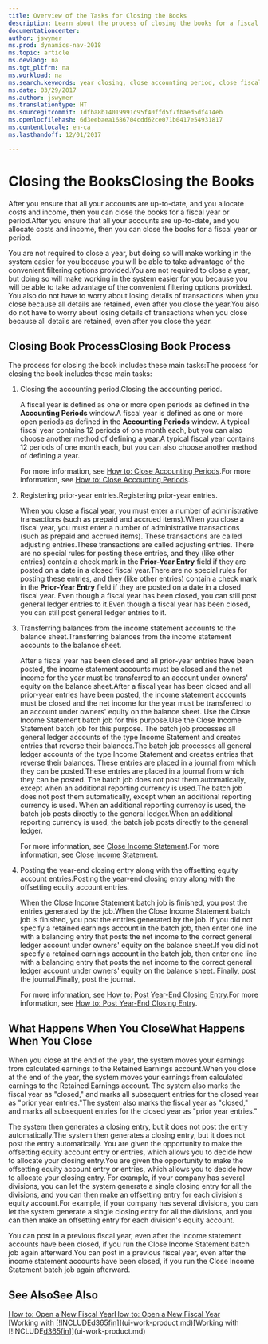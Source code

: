 ```yaml
---
title: Overview of the Tasks for Closing the Books
description: Learn about the process of closing the books for a fiscal year or period, and what happens after you close at the end of a year.
documentationcenter: 
author: jswymer
ms.prod: dynamics-nav-2018
ms.topic: article
ms.devlang: na
ms.tgt_pltfrm: na
ms.workload: na
ms.search.keywords: year closing, close accounting period, close fiscal year, bank account detailed trial balance
ms.date: 03/29/2017
ms.author: jswymer
ms.translationtype: HT
ms.sourcegitcommit: 1dfba8b14019991c95f40ffd5f7fbaed5df414eb
ms.openlocfilehash: 6d3eebaea1686704cdd62ce071b0417e54931817
ms.contentlocale: en-ca
ms.lasthandoff: 12/01/2017

---
```

# <a name="closing-the-books"></a><span data-ttu-id="7e2c9-103">Closing the Books</span><span class="sxs-lookup"><span data-stu-id="7e2c9-103">Closing the Books</span></span>
<span data-ttu-id="7e2c9-104">After you ensure that all your accounts are up-to-date, and you allocate costs and income, then you can close the books for a fiscal year or period.</span><span class="sxs-lookup"><span data-stu-id="7e2c9-104">After you ensure that all your accounts are up-to-date, and you allocate costs and income, then you can close the books for a fiscal year or period.</span></span>

<span data-ttu-id="7e2c9-105">You are not required to close a year, but doing so will make working in the system easier for you because you will be able to take advantage of the convenient filtering options provided.</span><span class="sxs-lookup"><span data-stu-id="7e2c9-105">You are not required to close a year, but doing so will make working in the system easier for you because you will be able to take advantage of the convenient filtering options provided.</span></span> <span data-ttu-id="7e2c9-106">You also do not have to worry about losing details of transactions when you close because all details are retained, even after you close the year.</span><span class="sxs-lookup"><span data-stu-id="7e2c9-106">You also do not have to worry about losing details of transactions when you close because all details are retained, even after you close the year.</span></span>

## <a name="closing-book-process"></a><span data-ttu-id="7e2c9-107">Closing Book Process</span><span class="sxs-lookup"><span data-stu-id="7e2c9-107">Closing Book Process</span></span>
<span data-ttu-id="7e2c9-108">The process for closing the book includes these main tasks:</span><span class="sxs-lookup"><span data-stu-id="7e2c9-108">The process for closing the book includes these main tasks:</span></span>

1. <span data-ttu-id="7e2c9-109">Closing the accounting period.</span><span class="sxs-lookup"><span data-stu-id="7e2c9-109">Closing the accounting period.</span></span>

    <span data-ttu-id="7e2c9-110">A fiscal year is defined as one or more open periods as defined in the **Accounting Periods** window.</span><span class="sxs-lookup"><span data-stu-id="7e2c9-110">A fiscal year is defined as one or more open periods as defined in the **Accounting Periods** window.</span></span> <span data-ttu-id="7e2c9-111">A typical fiscal year contains 12 periods of one month each, but you can also choose another method of defining a year.</span><span class="sxs-lookup"><span data-stu-id="7e2c9-111">A typical fiscal year contains 12 periods of one month each, but you can also choose another method of defining a year.</span></span>

    <span data-ttu-id="7e2c9-112">For more information, see [How to: Close Accounting Periods](year-close-account-periods.md).</span><span class="sxs-lookup"><span data-stu-id="7e2c9-112">For more information, see [How to: Close Accounting Periods](year-close-account-periods.md).</span></span>
2. <span data-ttu-id="7e2c9-113">Registering prior-year entries.</span><span class="sxs-lookup"><span data-stu-id="7e2c9-113">Registering prior-year entries.</span></span>

    <span data-ttu-id="7e2c9-114">When you close a fiscal year, you must enter a number of administrative transactions (such as prepaid and accrued items).</span><span class="sxs-lookup"><span data-stu-id="7e2c9-114">When you close a fiscal year, you must enter a number of administrative transactions (such as prepaid and accrued items).</span></span> <span data-ttu-id="7e2c9-115">These transactions are called adjusting entries.</span><span class="sxs-lookup"><span data-stu-id="7e2c9-115">These transactions are called adjusting entries.</span></span> <span data-ttu-id="7e2c9-116">There are no special rules for posting these entries, and they (like other entries) contain a check mark in the **Prior-Year Entry** field if they are posted on a date in a closed fiscal year.</span><span class="sxs-lookup"><span data-stu-id="7e2c9-116">There are no special rules for posting these entries, and they (like other entries) contain a check mark in the **Prior-Year Entry** field if they are posted on a date in a closed fiscal year.</span></span> <span data-ttu-id="7e2c9-117">Even though a fiscal year has been closed, you can still post general ledger entries to it.</span><span class="sxs-lookup"><span data-stu-id="7e2c9-117">Even though a fiscal year has been closed, you can still post general ledger entries to it.</span></span>
3. <span data-ttu-id="7e2c9-118">Transferring balances from the income statement accounts to the balance sheet.</span><span class="sxs-lookup"><span data-stu-id="7e2c9-118">Transferring balances from the income statement accounts to the balance sheet.</span></span>

    <span data-ttu-id="7e2c9-119">After a fiscal year has been closed and all prior-year entries have been posted, the income statement accounts must be closed and the net income for the year must be transferred to an account under owners' equity on the balance sheet.</span><span class="sxs-lookup"><span data-stu-id="7e2c9-119">After a fiscal year has been closed and all prior-year entries have been posted, the income statement accounts must be closed and the net income for the year must be transferred to an account under owners' equity on the balance sheet.</span></span> <span data-ttu-id="7e2c9-120">Use the Close Income Statement batch job for this purpose.</span><span class="sxs-lookup"><span data-stu-id="7e2c9-120">Use the Close Income Statement batch job for this purpose.</span></span> <span data-ttu-id="7e2c9-121">The batch job processes all general ledger accounts of the type Income Statement and creates entries that reverse their balances.</span><span class="sxs-lookup"><span data-stu-id="7e2c9-121">The batch job processes all general ledger accounts of the type Income Statement and creates entries that reverse their balances.</span></span> <span data-ttu-id="7e2c9-122">These entries are placed in a journal from which they can be posted.</span><span class="sxs-lookup"><span data-stu-id="7e2c9-122">These entries are placed in a journal from which they can be posted.</span></span> <span data-ttu-id="7e2c9-123">The batch job does not post them automatically, except when an additional reporting currency is used.</span><span class="sxs-lookup"><span data-stu-id="7e2c9-123">The batch job does not post them automatically, except when an additional reporting currency is used.</span></span> <span data-ttu-id="7e2c9-124">When an additional reporting currency is used, the batch job posts directly to the general ledger.</span><span class="sxs-lookup"><span data-stu-id="7e2c9-124">When an additional reporting currency is used, the batch job posts directly to the general ledger.</span></span>

    <span data-ttu-id="7e2c9-125">For more information, see [Close Income Statement](year-close-income-statement.md).</span><span class="sxs-lookup"><span data-stu-id="7e2c9-125">For more information, see [Close Income Statement](year-close-income-statement.md).</span></span>
4. <span data-ttu-id="7e2c9-126">Posting the year-end closing entry along with the offsetting equity account entries.</span><span class="sxs-lookup"><span data-stu-id="7e2c9-126">Posting the year-end closing entry along with the offsetting equity account entries.</span></span>

    <span data-ttu-id="7e2c9-127">When the Close Income Statement batch job is finished, you post the entries generated by the job.</span><span class="sxs-lookup"><span data-stu-id="7e2c9-127">When the Close Income Statement batch job is finished, you post the entries generated by the job.</span></span> <span data-ttu-id="7e2c9-128">If you did not specify a retained earnings account in the batch job, then enter one line with a balancing entry that posts the net income to the correct general ledger account under owners' equity on the balance sheet.</span><span class="sxs-lookup"><span data-stu-id="7e2c9-128">If you did not specify a retained earnings account in the batch job, then enter one line with a balancing entry that posts the net income to the correct general ledger account under owners' equity on the balance sheet.</span></span> <span data-ttu-id="7e2c9-129">Finally, post the journal.</span><span class="sxs-lookup"><span data-stu-id="7e2c9-129">Finally, post the journal.</span></span>

    <span data-ttu-id="7e2c9-130">For more information, see [How to: Post Year-End Closing Entry](year-how-post-year-end-close-entry.md).</span><span class="sxs-lookup"><span data-stu-id="7e2c9-130">For more information, see [How to: Post Year-End Closing Entry](year-how-post-year-end-close-entry.md).</span></span>

## <a name="what-happens-when-you-close"></a><span data-ttu-id="7e2c9-131">What Happens When You Close</span><span class="sxs-lookup"><span data-stu-id="7e2c9-131">What Happens When You Close</span></span>
<span data-ttu-id="7e2c9-132">When you close at the end of the year, the system moves your earnings from calculated earnings to the Retained Earnings account.</span><span class="sxs-lookup"><span data-stu-id="7e2c9-132">When you close at the end of the year, the system moves your earnings from calculated earnings to the Retained Earnings account.</span></span> <span data-ttu-id="7e2c9-133">The system also marks the fiscal year as "closed," and marks all subsequent entries for the closed year as "prior year entries."</span><span class="sxs-lookup"><span data-stu-id="7e2c9-133">The system also marks the fiscal year as "closed," and marks all subsequent entries for the closed year as "prior year entries."</span></span>

<span data-ttu-id="7e2c9-134">The system then generates a closing entry, but it does not post the entry automatically.</span><span class="sxs-lookup"><span data-stu-id="7e2c9-134">The system then generates a closing entry, but it does not post the entry automatically.</span></span> <span data-ttu-id="7e2c9-135">You are given the opportunity to make the offsetting equity account entry or entries, which allows you to decide how to allocate your closing entry.</span><span class="sxs-lookup"><span data-stu-id="7e2c9-135">You are given the opportunity to make the offsetting equity account entry or entries, which allows you to decide how to allocate your closing entry.</span></span> <span data-ttu-id="7e2c9-136">For example, if your company has several divisions, you can let the system generate a single closing entry for all the divisions, and you can then make an offsetting entry for each division's equity account.</span><span class="sxs-lookup"><span data-stu-id="7e2c9-136">For example, if your company has several divisions, you can let the system generate a single closing entry for all the divisions, and you can then make an offsetting entry for each division's equity account.</span></span>

<span data-ttu-id="7e2c9-137">You can post in a previous fiscal year, even after the income statement accounts have been closed, if you run the Close Income Statement batch job again afterward.</span><span class="sxs-lookup"><span data-stu-id="7e2c9-137">You can post in a previous fiscal year, even after the income statement accounts have been closed, if you run the Close Income Statement batch job again afterward.</span></span>

## <a name="see-also"></a><span data-ttu-id="7e2c9-138">See Also</span><span class="sxs-lookup"><span data-stu-id="7e2c9-138">See Also</span></span>
[<span data-ttu-id="7e2c9-139">How to: Open a New Fiscal Year</span><span class="sxs-lookup"><span data-stu-id="7e2c9-139">How to: Open a New Fiscal Year</span></span>](finance-how-open-new-fiscal-year.md)  
<span data-ttu-id="7e2c9-140">[Working with [!INCLUDE[d365fin](includes/d365fin_md.md)]](ui-work-product.md)</span><span class="sxs-lookup"><span data-stu-id="7e2c9-140">[Working with [!INCLUDE[d365fin](includes/d365fin_md.md)]](ui-work-product.md)</span></span>

